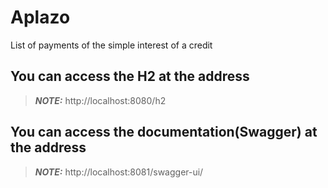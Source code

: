 # Aplazo
List of payments of the simple interest of a credit

## You can access the H2 at the address
> **_NOTE:_**  http://localhost:8080/h2

## You can access the documentation(Swagger) at the address
> **_NOTE:_**  http://localhost:8081/swagger-ui/